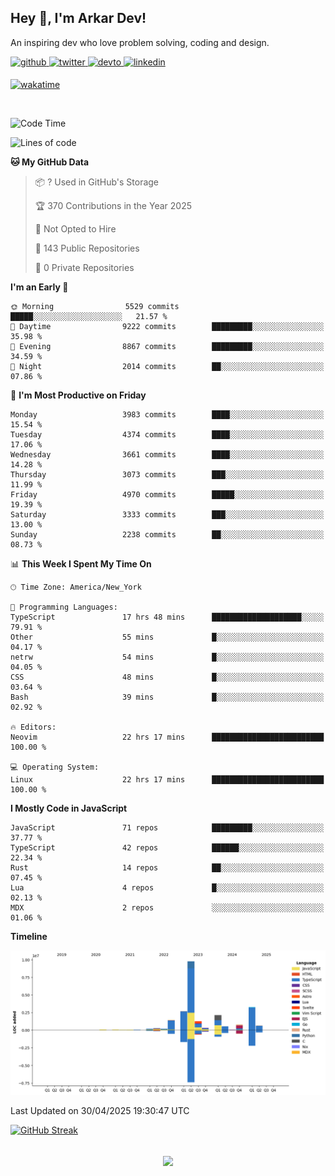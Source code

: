 ## Hey 👋, I'm Arkar Dev!  

An inspiring dev who love problem solving, coding and design.

<a href="https://github.com/Riley1101" target="_blank">
<img src=https://img.shields.io/badge/github-%2324292e.svg?&style=for-the-badge&logo=github&logoColor=white alt=github style="margin-bottom: 5px;" />
</a>
<a href="https://twitter.com/arkardev" target="_blank">
<img src=https://img.shields.io/badge/twitter-%2300acee.svg?&style=for-the-badge&logo=twitter&logoColor=white alt=twitter style="margin-bottom: 5px;" />
</a>
<a href="https://dev.to/riley1101" target="_blank">
<img src=https://img.shields.io/badge/dev.to-%2308090A.svg?&style=for-the-badge&logo=dev.to&logoColor=white alt=devto style="margin-bottom: 5px;" />
</a>
<a href="https://linkedin.com/in/arkar-kaung-myat" target="_blank">
<img src=https://img.shields.io/badge/linkedin-%231E77B5.svg?&style=for-the-badge&logo=linkedin&logoColor=white alt=linkedin style="margin-bottom: 5px;" />
</a>
  
[![wakatime](https://wakatime.com/badge/user/cf23b6e3-75f8-4c04-b0e3-273191c8d2ec.svg)](https://wakatime.com/@cf23b6e3-75f8-4c04-b0e3-273191c8d2ec)

<br/>

<!--START_SECTION:waka-->
![Code Time](http://img.shields.io/badge/Code%20Time-1%2C395%20hrs%2048%20mins-blue)

![Lines of code](https://img.shields.io/badge/From%20Hello%20World%20I%27ve%20Written-23.8%20million%20lines%20of%20code-blue)

**🐱 My GitHub Data** 

> 📦 ? Used in GitHub's Storage 
 > 
> 🏆 370 Contributions in the Year 2025
 > 
> 🚫 Not Opted to Hire
 > 
> 📜 143 Public Repositories 
 > 
> 🔑 0 Private Repositories 
 > 
**I'm an Early 🐤** 

```text
🌞 Morning                5529 commits        █████░░░░░░░░░░░░░░░░░░░░   21.57 % 
🌆 Daytime                9222 commits        █████████░░░░░░░░░░░░░░░░   35.98 % 
🌃 Evening                8867 commits        █████████░░░░░░░░░░░░░░░░   34.59 % 
🌙 Night                  2014 commits        ██░░░░░░░░░░░░░░░░░░░░░░░   07.86 % 
```
📅 **I'm Most Productive on Friday** 

```text
Monday                   3983 commits        ████░░░░░░░░░░░░░░░░░░░░░   15.54 % 
Tuesday                  4374 commits        ████░░░░░░░░░░░░░░░░░░░░░   17.06 % 
Wednesday                3661 commits        ████░░░░░░░░░░░░░░░░░░░░░   14.28 % 
Thursday                 3073 commits        ███░░░░░░░░░░░░░░░░░░░░░░   11.99 % 
Friday                   4970 commits        █████░░░░░░░░░░░░░░░░░░░░   19.39 % 
Saturday                 3333 commits        ███░░░░░░░░░░░░░░░░░░░░░░   13.00 % 
Sunday                   2238 commits        ██░░░░░░░░░░░░░░░░░░░░░░░   08.73 % 
```


📊 **This Week I Spent My Time On** 

```text
🕑︎ Time Zone: America/New_York

💬 Programming Languages: 
TypeScript               17 hrs 48 mins      ████████████████████░░░░░   79.91 % 
Other                    55 mins             █░░░░░░░░░░░░░░░░░░░░░░░░   04.17 % 
netrw                    54 mins             █░░░░░░░░░░░░░░░░░░░░░░░░   04.05 % 
CSS                      48 mins             █░░░░░░░░░░░░░░░░░░░░░░░░   03.64 % 
Bash                     39 mins             █░░░░░░░░░░░░░░░░░░░░░░░░   02.92 % 

🔥 Editors: 
Neovim                   22 hrs 17 mins      █████████████████████████   100.00 % 

💻 Operating System: 
Linux                    22 hrs 17 mins      █████████████████████████   100.00 % 
```

**I Mostly Code in JavaScript** 

```text
JavaScript               71 repos            █████████░░░░░░░░░░░░░░░░   37.77 % 
TypeScript               42 repos            ██████░░░░░░░░░░░░░░░░░░░   22.34 % 
Rust                     14 repos            ██░░░░░░░░░░░░░░░░░░░░░░░   07.45 % 
Lua                      4 repos             █░░░░░░░░░░░░░░░░░░░░░░░░   02.13 % 
MDX                      2 repos             ░░░░░░░░░░░░░░░░░░░░░░░░░   01.06 % 
```



**Timeline**

![Lines of Code chart](https://raw.githubusercontent.com/Riley1101/Riley1101/main/assets/bar_graph.png)


 Last Updated on 30/04/2025 19:30:47 UTC
<!--END_SECTION:waka-->

[![GitHub Streak](https://streak-stats.demolab.com?user=Riley1101)](https://git.io/streak-stats)
  
<br/>  
<div align="center">
<img src="https://komarev.com/ghpvc/?username=Riley1101&&style=flat-square" align="center" />
</div>  

